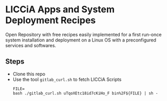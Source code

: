 # LICCiA Apps and System Deployment Recipes 

Open Repository with free recipes easily implemented for a first run-once system installation and deployment on a Linux OS with a preconfigured services and softwares.

## Steps

- Clone this repo
- Use the tool `gitlab_curl.sh` to fetch LICCiA Scripts
  ```
  FILE=
  bash ./gitlab_curl.sh uTqoXEtc18id7cKiHo_F bin%2F${FILE} | sh -
  ```
